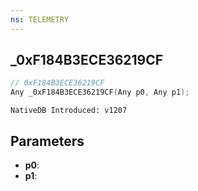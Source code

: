 ```yaml
---
ns: TELEMETRY
---
```

## _0xF184B3ECE36219CF

```c
// 0xF184B3ECE36219CF
Any _0xF184B3ECE36219CF(Any p0, Any p1);
```

```
NativeDB Introduced: v1207
```

## Parameters
* **p0**:
* **p1**:
